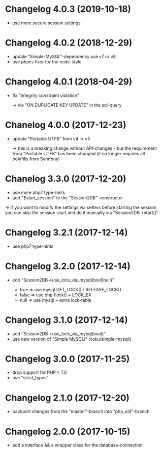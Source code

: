 # Changelog 4.0.3 (2019-10-18)

* use more secure session settings


# Changelog 4.0.2 (2018-12-29)

* update "Simple-MySQL"-dependency use v7 or v8
* use phpcs fixer for the code-style


# Changelog 4.0.1 (2018-04-29)

* fix "integrity constraint violation" 

  -> via "ON DUPLICATE KEY UPDATE" in the sql-query


# Chanelog 4.0.0 (2017-12-23)

* update "Portable UTF8" from v4 -> v5
  
  -> this is a breaking change without API-changes - but the requirement from 
     "Portable UTF8" has been changed (it no longer requires all polyfills from Symfony)


# Chanelog 3.3.0 (2017-12-20)

* use more php7 type-hints
* add "$start_session" to the "Session2DB"-constructor

-> If you want to modify the settings via setters before  starting the session, you can skip the session-start and do it manually via "Session2DB->start()"


# Changelog 3.2.1 (2017-12-14)

* use php7 type-hints


# Changelog 3.2.0 (2017-12-14)

* edit "Session2DB->use_lock_via_mysql(bool|null)"

   - true => use mysql GET_LOCK() / RELEASE_LOCK()
   - false => use php flock() + LOCK_EX
   - null => use mysql + extra lock-table


# Changelog 3.1.0 (2017-12-14)

* add "Session2DB->use_lock_via_mysql(bool)"
* use new version of "Simple MySQLi" (voku/simple-mysqli)


# Changelog 3.0.0 (2017-11-25)

* drop support for PHP < 7.0
* use "strict_types"


# Changelog 2.1.0 (2017-12-20)

* backport changes from the "master"-branch into "php_old"-branch


# Changelog 2.0.0 (2017-10-15)

* add a interface && a wrapper class for the database-connection
